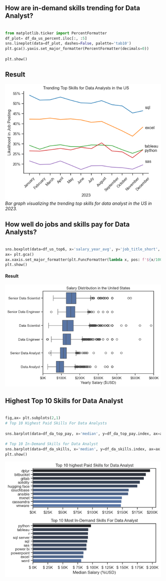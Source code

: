 ## How are in-demand skills trending for Data Analyst?

```python

from matplotlib.ticker import PercentFormatter
df_plot= df_da_us_percent.iloc[:, :5]
sns.lineplot(data=df_plot, dashes=False, palette='tab10')
plt.gca().yaxis.set_major_formatter(PercentFormatter(decimals=0))

plt.show()

```

## Result
![Skills Top Trending](Python_Data_Project\images\skill_trend_da.png)
*Bar graph visualizing the trending top skills for data analyst in the US in 2023.*

## How well do jobs and skills pay for Data Analysts?

```python

sns.boxplot(data=df_us_top6, x='salary_year_avg', y='job_title_short', order=job_order)
ax= plt.gca()
ax.xaxis.set_major_formatter(plt.FuncFormatter(lambda x, pos: f'${x/1000:1.0f}K'))
plt.show()

```

#### Result

![Salary Distribution of Data Jobs in the US](Python_Data_Project\images\salary_trend_us.png)


## Highest Top 10 Skills for Data Analyst




```python

fig,ax= plt.subplots(2,1)
# Top 10 Highest Paid Skills For Data Analysts

sns.barplot(data=df_da_top_pay, x='median', y=df_da_top_pay.index, ax=ax[0], hue='median', palette='dark:b_r')

# Top 10 In-Demand Skills for Data Analyst
sns.barplot(data=df_da_skills, x='median', y=df_da_skills.index, ax=ax[1], hue='median', palette='dark:b_r')
plt.show()

```

![The Highest Paid and Most In=Demand Skills for Data Analyst in the US](highset_paid_and_most_in_demand_skills_for_data_analyst_in_the_us.png)
